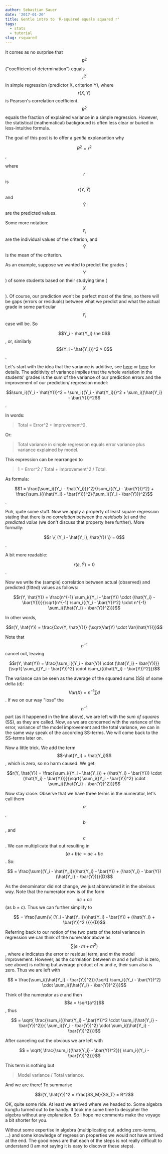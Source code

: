 ```yaml
---
author: Sebastian Sauer
date: '2017-01-20'
title: Gentle intro to 'R-squared equals squared r'
tags:
  - stats
  - tutorial
slug: rsquared
---
```





It comes as no surprise that $$R^2$$ ("coefficient of determination") equals $$r^2$$ in simple regression (predictor X, criterion Y), where $$r(X,Y)$$ is Pearson's correlation coefficient. $$R^2$$ equals the fraction of explained variance in a simple regression. However, the statistical (mathematical) background is often less clear or buried in less-intuitive formula.

The goal of this post is to offer a *gentle* explanantion why

$$R^2 = r^2$$,

where $$r$$ is $$r(Y,\hat{Y})$$ and $$\hat{Y}$$ are the predicted values.

Some more notation: $$Y_i$$ are the individual values of the criterion, and $$\bar{Y}$$ is the mean of the criterion.

As an example, suppose we wanted to predict the grades ($$Y$$) of some students based on their studying time ($$X$$). Of course, our prediction won't be perfect most of the time, so there will be gaps (errors or residuals) between what we predict and what the actual grade in some particular $$Y_i$$ case will be. So

$$Y_i - \hat{Y_i} \ne 0$$, or, similarly $$(Y_i - \hat{Y_i})^2 > 0$$.

Let's start with the idea that the variance is additive, see [here](https://en.wikipedia.org/wiki/Variance) or [here](https://sebastiansauer.github.io/additivity_variance/) for details. The additivity of variance implies that the whole variation in the students' grades is the sum of the variance of our prediction errors and the improvement of our prediction/ regression model:

$$\sum_i{(Y_i - \hat{Y})}^2 = \sum_i{(Y_i - \hat{Y_i})}^2 + \sum_i{(\hat{Y_i} - \bar{Y})}^2$$.

In words:

>    Total = Error^2 + Improvement^2.

Or: 

>    Total variance in simple regression equals error variance plus variance explained by model.


This expression can be rearranged to 

>   1 = Error^2 / Total + Improvement^2 / Total.


As formula:

$$1 = \frac{\sum_i{(Y_i - \hat{Y_i})}^2}{\sum_i{(Y_i - \bar{Y})}^2} + \frac{\sum_i{(\hat{Y_i} - \bar{Y})}^2}{\sum_i{(Y_i - \bar{Y})}^2}$$.

Puh, quite some stuff. Now we apply a property of least square regression stating that there is *no correlation* between the *residuals* (e) and the *predicted value* (we don't discuss that property here further). More formally:

$$r \{ (Y_i - \hat{Y_i}, \hat{Y}) \} = 0$$.

A bit more readable:

$$r(e, \hat{Y}) = 0$$.

Now we write the (sample) correlation between actual (observed) and predicted (fitted) values as follows:


$$r(Y, \hat{Y}) = \frac{n^{-1} \sum_i({Y_i - \bar{Y}) \cdot (\hat{Y_i} - \bar{Y})}}{\sqrt{n^{-1} \sum_i{(Y_i - \bar{Y})^2} \cdot n^{-1} \sum_i{(\hat{Y_i} - \bar{Y})^2}}}$$

In other words,

$$r(Y, \hat{Y}) = \frac{Cov(Y, \hat{Y})} {\sqrt{Var(Y) \cdot Var(\hat{Y})}}$$

Note that $$n^{-1}$$ cancel out, leaving


$$r(Y, \hat{Y}) = \frac{\sum_i({Y_i - \bar{Y}) \cdot (\hat{Y_i} - \bar{Y})}}{\sqrt{ \sum_i{(Y_i - \bar{Y})^2} \cdot \sum_i{(\hat{Y_i} - \bar{Y})^2}}}$$

The variance can be seen as the average of the squared sums (SS) of some delta (d): $$Var(X) = n^{-1}\sum{d}$$. If we on our way "lose" the $$n^{-1}$$ part (as it happened in the line above), we are left with the *sum of squares* (SS), as they are called. Now, as we are concerned with the variance of the error, variance of the model improvement and the total variance, we can in the same way speak of the according SS-terms. We will come back to the SS-terms later on.


Now a little trick. We add the term $$-\hat{Y_i} + \hat{Y_i}$$, which is zero, so no harm caused. We get:

$$r(Y, \hat{Y}) = \frac{\sum_i({Y_i - \hat{Y_i}) + (\hat{Y_i} - \bar{Y})) \cdot (\hat{Y_i} - \bar{Y})}}{\sqrt{ \sum_i{(Y_i - \bar{Y})^2} \cdot \sum_i{(\hat{Y_i} - \bar{Y})^2}}}$$

Now stay close. Observe that we have three terms in the numerator, let's call them $$a$$, $$b$$, and $$c$$. We can multiplicate that out resulting in $$(a+b)c = ac + bc$$. So:

$$ = \frac{\sum{(Y_i - \hat{Y_i})(\hat{Y_i} - \bar{Y}) + (\hat{Y_i} - \bar{Y})(\hat{Y_i} - \bar{Y})}}{D}$$

As the denominator did not change, we just abbreviated it in the obvious way. Note that the numerator now is of the form $$ac + cc$$ (as b = c). Thus we can further simplify to

$$ = \frac{\sum{\{ (Y_i - \hat{Y_i})(\hat{Y_i} - \bar{Y}) + (\hat{Y_i} + \bar{Y})^2 \}}}{D}$$

Referring back to our notion of the two parts of the total variance in regression we can think of the numerator above as $$\sum{(e \cdot m + m^2)}$$, where *e* indicates the error or residual term, and *m* the model improvement. However, as the correlation between *m* and *e* (which is zero, see above) is nothing but average product of *m* and *e*, their sum also is zero. Thus we are left with

$$ = \frac{\sum_i{(\hat{Y_i} - \bar{Y})^2}}{\sqrt{ \sum_i{(Y_i - \bar{Y})^2} \cdot \sum_i{(\hat{Y_i} - \bar{Y})^2}}}$$

Think of the numerator as *a* and then $$a = \sqrt{a^2}$$, thus

$$ = \sqrt{ \frac{\sum_i{(\hat{Y_i} - \bar{Y})^2 \cdot \sum_i(\hat{Y_i} - \bar{Y})^2}}{ \sum_i{(Y_i - \bar{Y})^2} \cdot \sum_i{(\hat{Y_i} - \bar{Y})^2}}}$$

After canceling out the obvious we are left with

$$ = \sqrt{ \frac{\sum_i{(\hat{Y_i} - \bar{Y})^2}}{ \sum_i{(Y_i - \bar{Y})^2}}}$$

This term is nothing but

>    Model variance / Total variance.


And we are there! To summarise

$$r(Y, \hat{Y})^2 = \frac{SS_M}{SS_T} = R^2$$


OK, quite some ride. At least we arrived where we headed to. Some algebra kungfu turned out to be handy. It took me some time to decypher the algebra without any explanation. So I hope me comments make the voyage a bit shorter for you.

Without some expertise in algebra (multiplicating out, adding zero-terms, ...) and some knowledge of regression properties we would not have arrived at the end. The good news are that each of the steps is not really difficult to understand (I am not saying it is easy to discover these steps).
